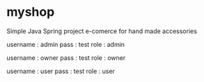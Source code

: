 # myshop
Simple Java Spring project
e-comerce for hand made accessories

username : admin
pass : test
role : admin

username : owner
pass : test
role : owner

username : user
pass : test
role : user
